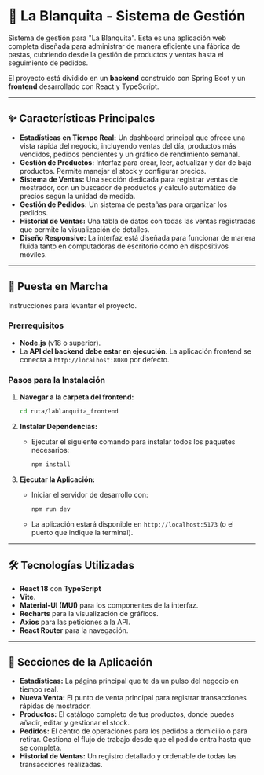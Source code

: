 # 🍝 La Blanquita - Sistema de Gestión

Sistema de gestión para "La Blanquita". Esta es una aplicación web completa diseñada para administrar de manera eficiente una fábrica de pastas, cubriendo desde la gestión de productos y ventas hasta el seguimiento de pedidos.

El proyecto está dividido en un **backend** construido con Spring Boot y un **frontend** desarrollado con React y TypeScript.
 
---

## ✨ Características Principales

* **Estadísticas en Tiempo Real:** Un dashboard principal que ofrece una vista rápida del negocio, incluyendo ventas del día, productos más vendidos, pedidos pendientes y un gráfico de rendimiento semanal.
* **Gestión de Productos:** Interfaz para crear, leer, actualizar y dar de baja productos. Permite manejar el stock y configurar precios.
* **Sistema de Ventas:** Una sección dedicada para registrar ventas de mostrador, con un buscador de productos y cálculo automático de precios según la unidad de medida.
* **Gestión de Pedidos:** Un sistema de pestañas para organizar los pedidos.
* **Historial de Ventas:** Una tabla de datos con todas las ventas registradas que permite la visualización de detalles.
* **Diseño Responsive:** La interfaz está diseñada para funcionar de manera fluida tanto en computadoras de escritorio como en dispositivos móviles.


---

## 🚀 Puesta en Marcha

Instrucciones para levantar el proyecto.

### Prerrequisitos

* **Node.js** (v18 o superior).
* La **API del backend debe estar en ejecución**. La aplicación frontend se conecta a `http://localhost:8080` por defecto.

### Pasos para la Instalación

1.  **Navegar a la carpeta del frontend:**
    ```bash
    cd ruta/lablanquita_frontend
    ```

2.  **Instalar Dependencias:**
    * Ejecutar el siguiente comando para instalar todos los paquetes necesarios:
        ```bash
        npm install
        ```

3.  **Ejecutar la Aplicación:**
    * Iniciar el servidor de desarrollo con:
        ```bash
        npm run dev
        ```
    * La aplicación estará disponible en `http://localhost:5173` (o el puerto que indique la terminal).

---

## 🛠️ Tecnologías Utilizadas

* **React 18** con **TypeScript**
* **Vite**.
* **Material-UI (MUI)** para los componentes de la interfaz.
* **Recharts** para la visualización de gráficos.
* **Axios** para las peticiones a la API.
* **React Router** para la navegación.

---

## 📖 Secciones de la Aplicación

* **Estadísticas:** La página principal que te da un pulso del negocio en tiempo real.
* **Nueva Venta:** El punto de venta principal para registrar transacciones rápidas de mostrador.
* **Productos:** El catálogo completo de tus productos, donde puedes añadir, editar y gestionar el stock.
* **Pedidos:** El centro de operaciones para los pedidos a domicilio o para retirar. Gestiona el flujo de trabajo desde que el pedido entra hasta que se completa.
* **Historial de Ventas:** Un registro detallado y ordenable de todas las transacciones realizadas.
